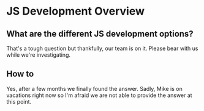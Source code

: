 # JS Development Overview

## What are the different JS development options?

That's a tough question but thankfully, our team is on it. Please bear with us while we're investigating.

## How to 

Yes, after a few months we finally found the answer. Sadly, Mike is on vacations right now so I'm afraid we are not able to provide the answer at this point.



